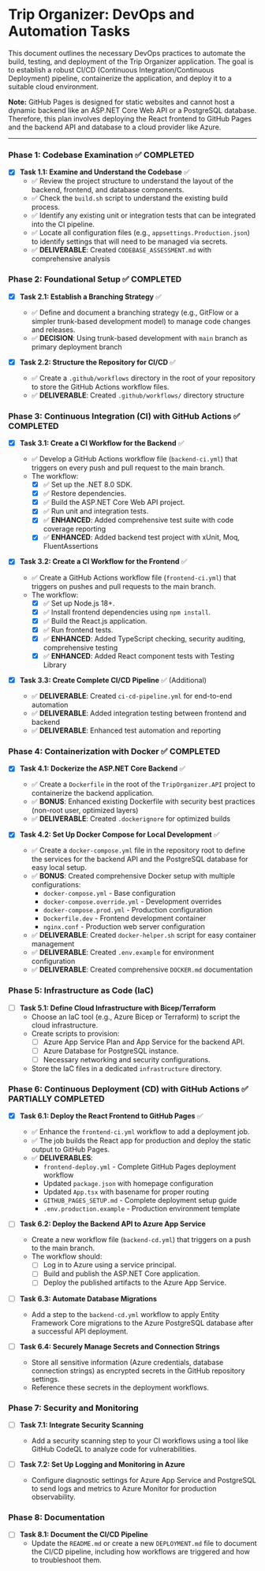 # Trip Organizer: DevOps and Automation Tasks

This document outlines the necessary DevOps practices to automate the build, testing, and deployment of the Trip Organizer application. The goal is to establish a robust CI/CD (Continuous Integration/Continuous Deployment) pipeline, containerize the application, and deploy it to a suitable cloud environment.

**Note:** GitHub Pages is designed for static websites and cannot host a dynamic backend like an ASP.NET Core Web API or a PostgreSQL database. Therefore, this plan involves deploying the React frontend to GitHub Pages and the backend API and database to a cloud provider like Azure.

---

### Phase 1: Codebase Examination ✅ COMPLETED

- [x] **Task 1.1: Examine and Understand the Codebase** ✅
  - ✅ Review the project structure to understand the layout of the backend, frontend, and database components.
  - ✅ Check the `build.sh` script to understand the existing build process.
  - ✅ Identify any existing unit or integration tests that can be integrated into the CI pipeline.
  - ✅ Locate all configuration files (e.g., `appsettings.Production.json`) to identify settings that will need to be managed via secrets.
  - ✅ **DELIVERABLE**: Created `CODEBASE_ASSESSMENT.md` with comprehensive analysis

### Phase 2: Foundational Setup ✅ COMPLETED

- [x] **Task 2.1: Establish a Branching Strategy** ✅

  - ✅ Define and document a branching strategy (e.g., GitFlow or a simpler trunk-based development model) to manage code changes and releases.
  - ✅ **DECISION**: Using trunk-based development with `main` branch as primary deployment branch

- [x] **Task 2.2: Structure the Repository for CI/CD** ✅
  - ✅ Create a `.github/workflows` directory in the root of your repository to store the GitHub Actions workflow files.
  - ✅ **DELIVERABLE**: Created `.github/workflows/` directory structure

### Phase 3: Continuous Integration (CI) with GitHub Actions ✅ COMPLETED

- [x] **Task 3.1: Create a CI Workflow for the Backend** ✅

  - ✅ Develop a GitHub Actions workflow file (`backend-ci.yml`) that triggers on every push and pull request to the main branch.
  - The workflow:
    - [x] ✅ Set up the .NET 8.0 SDK.
    - [x] ✅ Restore dependencies.
    - [x] ✅ Build the ASP.NET Core Web API project.
    - [x] ✅ Run unit and integration tests.
    - [x] ✅ **ENHANCED**: Added comprehensive test suite with code coverage reporting
    - [x] ✅ **ENHANCED**: Added backend test project with xUnit, Moq, FluentAssertions

- [x] **Task 3.2: Create a CI Workflow for the Frontend** ✅

  - ✅ Create a GitHub Actions workflow file (`frontend-ci.yml`) that triggers on pushes and pull requests to the main branch.
  - The workflow:
    - [x] ✅ Set up Node.js 18+.
    - [x] ✅ Install frontend dependencies using `npm install`.
    - [x] ✅ Build the React.js application.
    - [x] ✅ Run frontend tests.
    - [x] ✅ **ENHANCED**: Added TypeScript checking, security auditing, comprehensive testing
    - [x] ✅ **ENHANCED**: Added React component tests with Testing Library

- [x] **Task 3.3: Create Complete CI/CD Pipeline** ✅ (Additional)
  - ✅ **DELIVERABLE**: Created `ci-cd-pipeline.yml` for end-to-end automation
  - ✅ **DELIVERABLE**: Added integration testing between frontend and backend
  - ✅ **DELIVERABLE**: Enhanced test automation and reporting

### Phase 4: Containerization with Docker ✅ COMPLETED

- [x] **Task 4.1: Dockerize the ASP.NET Core Backend** ✅

  - ✅ Create a `Dockerfile` in the root of the `TripOrganizer.API` project to containerize the backend application.
  - ✅ **BONUS**: Enhanced existing Dockerfile with security best practices (non-root user, optimized layers)
  - ✅ **DELIVERABLE**: Created `.dockerignore` for optimized builds

- [x] **Task 4.2: Set Up Docker Compose for Local Development** ✅
  - ✅ Create a `docker-compose.yml` file in the repository root to define the services for the backend API and the PostgreSQL database for easy local setup.
  - ✅ **BONUS**: Created comprehensive Docker setup with multiple configurations:
    - `docker-compose.yml` - Base configuration
    - `docker-compose.override.yml` - Development overrides
    - `docker-compose.prod.yml` - Production configuration
    - `Dockerfile.dev` - Frontend development container
    - `nginx.conf` - Production web server configuration
  - ✅ **DELIVERABLE**: Created `docker-helper.sh` script for easy container management
  - ✅ **DELIVERABLE**: Created `.env.example` for environment configuration
  - ✅ **DELIVERABLE**: Created comprehensive `DOCKER.md` documentation

### Phase 5: Infrastructure as Code (IaC)

- [ ] **Task 5.1: Define Cloud Infrastructure with Bicep/Terraform**
  - Choose an IaC tool (e.g., Azure Bicep or Terraform) to script the cloud infrastructure.
  - Create scripts to provision:
    - [ ] Azure App Service Plan and App Service for the backend API.
    - [ ] Azure Database for PostgreSQL instance.
    - [ ] Necessary networking and security configurations.
  - Store the IaC files in a dedicated `infrastructure` directory.

### Phase 6: Continuous Deployment (CD) with GitHub Actions ✅ PARTIALLY COMPLETED

- [x] **Task 6.1: Deploy the React Frontend to GitHub Pages** ✅

  - ✅ Enhance the `frontend-ci.yml` workflow to add a deployment job.
  - ✅ The job builds the React app for production and deploy the static output to GitHub Pages.
  - ✅ **DELIVERABLES**:
    - `frontend-deploy.yml` - Complete GitHub Pages deployment workflow
    - Updated `package.json` with homepage configuration
    - Updated `App.tsx` with basename for proper routing
    - `GITHUB_PAGES_SETUP.md` - Complete deployment setup guide
    - `.env.production.example` - Production environment template

- [ ] **Task 6.2: Deploy the Backend API to Azure App Service**

  - Create a new workflow file (`backend-cd.yml`) that triggers on a push to the main branch.
  - The workflow should:
    - [ ] Log in to Azure using a service principal.
    - [ ] Build and publish the ASP.NET Core application.
    - [ ] Deploy the published artifacts to the Azure App Service.

- [ ] **Task 6.3: Automate Database Migrations**

  - Add a step to the `backend-cd.yml` workflow to apply Entity Framework Core migrations to the Azure PostgreSQL database after a successful API deployment.

- [ ] **Task 6.4: Securely Manage Secrets and Connection Strings**
  - Store all sensitive information (Azure credentials, database connection strings) as encrypted secrets in the GitHub repository settings.
  - Reference these secrets in the deployment workflows.

### Phase 7: Security and Monitoring

- [ ] **Task 7.1: Integrate Security Scanning**

  - Add a security scanning step to your CI workflows using a tool like GitHub CodeQL to analyze code for vulnerabilities.

- [ ] **Task 7.2: Set Up Logging and Monitoring in Azure**
  - Configure diagnostic settings for Azure App Service and PostgreSQL to send logs and metrics to Azure Monitor for production observability.

### Phase 8: Documentation

- [ ] **Task 8.1: Document the CI/CD Pipeline**
  - Update the `README.md` or create a new `DEPLOYMENT.md` file to document the CI/CD pipeline, including how workflows are triggered and how to troubleshoot them.

